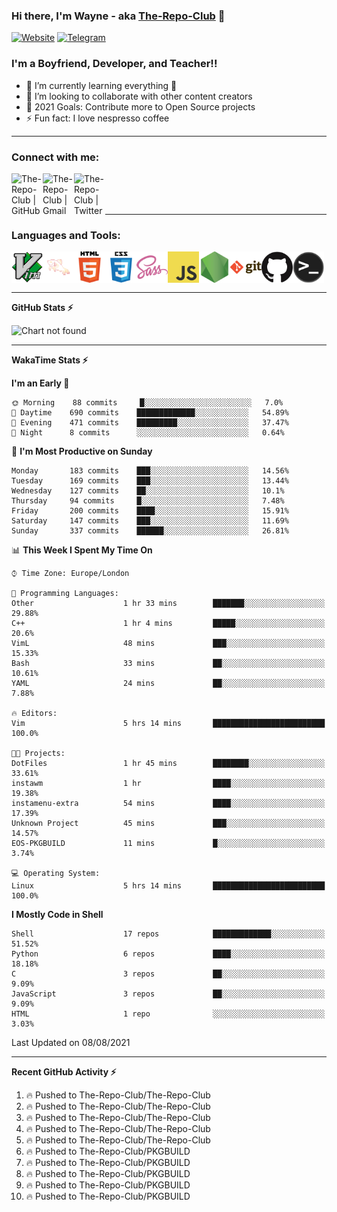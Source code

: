 ### Hi there, I'm Wayne - aka [The-Repo-Club][website] 👋

[![Website](https://img.shields.io/website?label=github.com/The-Repo-Club/&color=orange&style=flat-square&url=https://github.com/The-Repo-Club/)][website]
[![Telegram](https://img.shields.io/badge/Chat%20on-Telegram-orange.svg?color=orange&logo=telegram&style=flat-square)][telegram]

### I'm a Boyfriend, Developer, and Teacher!!

- 🌱 I’m currently learning everything 🤣
- 👯 I’m looking to collaborate with other content creators
- 🥅 2021 Goals: Contribute more to Open Source projects
- ⚡ Fun fact: I love nespresso coffee

---
### Connect with me:

[<img align="left" alt="The-Repo-Club | GitHub" width="50px" src="https://cdn.jsdelivr.net/npm/simple-icons@v3/icons/github.svg" />][website]
[<img align="left" alt="The-Repo-Club | Gmail" width="50px" src="https://cdn.jsdelivr.net/npm/simple-icons@v3/icons/gmail.svg" />][email]
[<img align="left" alt="The-Repo-Club | Twitter" width="50px" src="https://cdn.jsdelivr.net/npm/simple-icons@v3/icons/telegram.svg" />][telegram]

[website]: https://github.com/The-Repo-Club/
[email]: mailto:wayne6324@gmail.com
[telegram]: https://t.me/TheRepoClub

<br />
<br />
<br />

---
### Languages and Tools:

<img align="left" alt="Vim" width="50px" src="https://raw.githubusercontent.com/github/explore/80688e429a7d4ef2fca1e82350fe8e3517d3494d/topics/vim/vim.png" />
<img align="left" alt="Fish" width="50px" src="https://raw.githubusercontent.com/github/explore/80688e429a7d4ef2fca1e82350fe8e3517d3494d/topics/fish/fish.png" />
<img align="left" alt="HTML5" width="50px" src="https://raw.githubusercontent.com/github/explore/80688e429a7d4ef2fca1e82350fe8e3517d3494d/topics/html/html.png" />
<img align="left" alt="CSS3" width="50px" src="https://raw.githubusercontent.com/github/explore/80688e429a7d4ef2fca1e82350fe8e3517d3494d/topics/css/css.png" />
<img align="left" alt="Sass" width="50px" src="https://raw.githubusercontent.com/github/explore/80688e429a7d4ef2fca1e82350fe8e3517d3494d/topics/sass/sass.png" />
<img align="left" alt="JavaScript" width="50px" src="https://raw.githubusercontent.com/github/explore/80688e429a7d4ef2fca1e82350fe8e3517d3494d/topics/javascript/javascript.png" />
<img align="left" alt="Node.js" width="50px" src="https://raw.githubusercontent.com/github/explore/80688e429a7d4ef2fca1e82350fe8e3517d3494d/topics/nodejs/nodejs.png" />
<img align="left" alt="Git" width="50px" src="https://raw.githubusercontent.com/github/explore/80688e429a7d4ef2fca1e82350fe8e3517d3494d/topics/git/git.png" />
<img align="left" alt="GitHub" width="50px" src="https://raw.githubusercontent.com/github/explore/78df643247d429f6cc873026c0622819ad797942/topics/github/github.png" />
<img align="left" alt="Terminal" width="50px" src="https://raw.githubusercontent.com/github/explore/80688e429a7d4ef2fca1e82350fe8e3517d3494d/topics/terminal/terminal.png" />

<br />
<br />
<br />

---

**GitHub Stats ⚡**

![Chart not found](https://github-readme-stats.vercel.app/api?username=The-Repo-Club&theme=tokyonight&show_icons=true&count_private=true&hide_border=true&include_all_commits=true&custom_title=The-Repo-Club%27s+GitHub+Stats)


---

**WakaTime Stats ⚡**

<!--START_SECTION:waka-->
**I'm an Early 🐤** 

```text
🌞 Morning    88 commits     █░░░░░░░░░░░░░░░░░░░░░░░░   7.0% 
🌆 Daytime    690 commits    █████████████░░░░░░░░░░░░   54.89% 
🌃 Evening    471 commits    █████████░░░░░░░░░░░░░░░░   37.47% 
🌙 Night      8 commits      ░░░░░░░░░░░░░░░░░░░░░░░░░   0.64%

```
📅 **I'm Most Productive on Sunday** 

```text
Monday       183 commits    ███░░░░░░░░░░░░░░░░░░░░░░   14.56% 
Tuesday      169 commits    ███░░░░░░░░░░░░░░░░░░░░░░   13.44% 
Wednesday    127 commits    ██░░░░░░░░░░░░░░░░░░░░░░░   10.1% 
Thursday     94 commits     █░░░░░░░░░░░░░░░░░░░░░░░░   7.48% 
Friday       200 commits    ████░░░░░░░░░░░░░░░░░░░░░   15.91% 
Saturday     147 commits    ███░░░░░░░░░░░░░░░░░░░░░░   11.69% 
Sunday       337 commits    ██████░░░░░░░░░░░░░░░░░░░   26.81%

```


📊 **This Week I Spent My Time On** 

```text
⌚︎ Time Zone: Europe/London

💬 Programming Languages: 
Other                    1 hr 33 mins        ███████░░░░░░░░░░░░░░░░░░   29.88% 
C++                      1 hr 4 mins         █████░░░░░░░░░░░░░░░░░░░░   20.6% 
VimL                     48 mins             ███░░░░░░░░░░░░░░░░░░░░░░   15.33% 
Bash                     33 mins             ██░░░░░░░░░░░░░░░░░░░░░░░   10.61% 
YAML                     24 mins             ██░░░░░░░░░░░░░░░░░░░░░░░   7.88%

🔥 Editors: 
Vim                      5 hrs 14 mins       █████████████████████████   100.0%

🐱‍💻 Projects: 
DotFiles                 1 hr 45 mins        ████████░░░░░░░░░░░░░░░░░   33.61% 
instawm                  1 hr                ████░░░░░░░░░░░░░░░░░░░░░   19.38% 
instamenu-extra          54 mins             ████░░░░░░░░░░░░░░░░░░░░░   17.39% 
Unknown Project          45 mins             ███░░░░░░░░░░░░░░░░░░░░░░   14.57% 
EOS-PKGBUILD             11 mins             █░░░░░░░░░░░░░░░░░░░░░░░░   3.74%

💻 Operating System: 
Linux                    5 hrs 14 mins       █████████████████████████   100.0%

```

**I Mostly Code in Shell** 

```text
Shell                    17 repos            █████████████░░░░░░░░░░░░   51.52% 
Python                   6 repos             ████░░░░░░░░░░░░░░░░░░░░░   18.18% 
C                        3 repos             ██░░░░░░░░░░░░░░░░░░░░░░░   9.09% 
JavaScript               3 repos             ██░░░░░░░░░░░░░░░░░░░░░░░   9.09% 
HTML                     1 repo              ░░░░░░░░░░░░░░░░░░░░░░░░░   3.03%

```



 Last Updated on 08/08/2021
<!--END_SECTION:waka-->

---

**Recent GitHub Activity :zap:**

<!--START_SECTION:activity-->
1. 🔥 Pushed to The-Repo-Club/The-Repo-Club
2. 🔥 Pushed to The-Repo-Club/The-Repo-Club
3. 🔥 Pushed to The-Repo-Club/The-Repo-Club
4. 🔥 Pushed to The-Repo-Club/The-Repo-Club
5. 🔥 Pushed to The-Repo-Club/The-Repo-Club
6. 🔥 Pushed to The-Repo-Club/PKGBUILD
7. 🔥 Pushed to The-Repo-Club/PKGBUILD
8. 🔥 Pushed to The-Repo-Club/PKGBUILD
9. 🔥 Pushed to The-Repo-Club/PKGBUILD
10. 🔥 Pushed to The-Repo-Club/PKGBUILD
<!--END_SECTION:activity-->